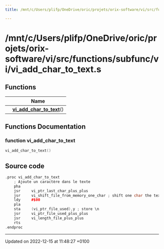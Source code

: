 ```yaml
---
title: /mnt/c/Users/plifp/OneDrive/oric/projets/orix-software/vi/src/functions/subfunc/vi/vi_add_char_to_text.s

---
```


# /mnt/c/Users/plifp/OneDrive/oric/projets/orix-software/vi/src/functions/subfunc/vi/vi_add_char_to_text.s



## Functions

|                | Name           |
| -------------- | -------------- |
| | **[vi_add_char_to_text](Files/vi__add__char__to__text_8s.md#function-vi-add-char-to-text)**() |


## Functions Documentation

### function vi_add_char_to_text

```cpp
vi_add_char_to_text()
```




## Source code

```cpp
.proc vi_add_char_to_text
    ; Ajoute un caractère dans le texte
    pha
    jsr     vi_ptr_last_char_plus_plus
    jsr     vi_shift_file_from_memory_one_char ; shift one char the text file in the memory
    ldy     #$00
    pla
    sta     (vi_ptr_file_used),y ; store \n
    jsr     vi_ptr_file_used_plus_plus
    jsr     vi_length_file_plus_plus
    rts
.endproc
```


-------------------------------

Updated on 2022-12-15 at 11:48:27 +0100
